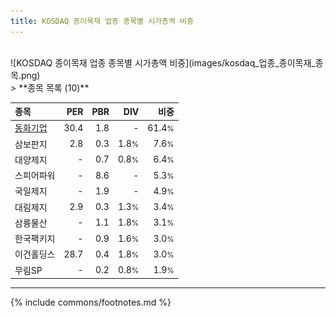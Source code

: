 ```yaml
---
title: KOSDAQ 종이목재 업종 종목별 시가총액 비중
---
```

<br>
![KOSDAQ 종이목재 업종 종목별 시가총액 비중](images/kosdaq_업종_종이목재_종목.png)
<br>
> **종목 목록 (10)**<a id="list"></a>

| **종목** | **PER** | **PBR** | **DIV** | **비중** |
| :------- | ------: | ------: | ------: | -------: |
| [동화기업](/025900/) | 30.4 | 1.8 | - | 61.4<small>%</small> |
| 삼보판지 | 2.8 | 0.3 | 1.8<small>%</small> | 7.6<small>%</small> |
| 대양제지 | - | 0.7 | 0.8<small>%</small> | 6.4<small>%</small> |
| 스피어파워 | - | 8.6 | - | 5.3<small>%</small> |
| 국일제지 | - | 1.9 | - | 4.9<small>%</small> |
| 대림제지 | 2.9 | 0.3 | 1.3<small>%</small> | 3.4<small>%</small> |
| 삼륭물산 | - | 1.1 | 1.8<small>%</small> | 3.1<small>%</small> |
| 한국팩키지 | - | 0.9 | 1.6<small>%</small> | 3.0<small>%</small> |
| 이건홀딩스 | 28.7 | 0.4 | 1.8<small>%</small> | 3.0<small>%</small> |
| 무림SP | - | 0.2 | 0.8<small>%</small> | 1.9<small>%</small> |

---
{% include commons/footnotes.md %}